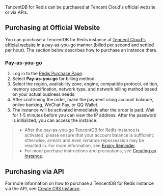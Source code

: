 
TencentDB for Redis can be purchased at Tencent Cloud's official website or via APIs.
## Purchasing at Official Website
You can purchase a TencentDB for Redis instance at [Tencent Cloud's official website](https://buy.cloud.tencent.com/redis) in a pay-as-you-go manner (billed per second and settled per hour). The section below describes how to purchase an instance there.



### Pay-as-you-go

1. Log in to the [Redis Purchase Page](https://buy.cloud.tencent.com/redis).
2. Select **Pay-as-you-go** for billing method.
3. Select the region, availability zone, engine, compatible protocol, edition, memory specification, network type, and network billing method based on your actual business needs.
4. After confirming the order, make the payment using account balance, online banking, WeChat Pay, or QQ Wallet.
5. The instance will be activated immediately after the order is paid. Wait for 1-5 minutes before you can view the IP address. After the password is initialized, you can access the instance.

>
>- After the pay-as-you-go TencentDB for Redis instance is activated, please ensure that your account balance is sufficient; otherwise, arrears and even instance repossession may be resulted in.
> For more information, see [Expiry Reminder](http://intl.cloud.tencent.com/document/product/236/5159).
>- For more purchase instructions and precautions, see [Creating an Instance](https://intl.cloud.tencent.com/document/product/239/7033).

## Purchasing via API
For more information on how to purchase a TencentDB for Redis instance via the API, see [Create CRS Instance](https://cloud.tencent.com/document/product/239/20026).

